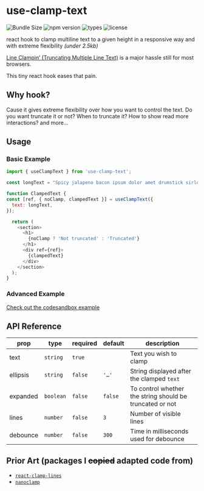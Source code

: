 # use-clamp-text

![Bundle Size](https://badgen.net/bundlephobia/minzip/use-clamp-text) ![npm version](https://badgen.net/npm/v/use-clamp-text) ![types](https://badgen.net/npm/types/use-clamp-text) ![license](https://badgen.net/github/license/drenther/use-clamp-text)

react hook to clamp multiline text to a given height in a responsive way and with extreme flexibility _(under 2.5kb)_

[Line Clampin’ (Truncating Multiple Line Text)](https://css-tricks.com/line-clampin/) is a major hassle still for most browsers.

This tiny react hook eases that pain.

## Why hook?

Cause it gives extreme flexibility over how you want to control the text. Do you want truncate it or not? When to truncate it? How to show read more interactions? and more...

## Usage

### Basic Example

```js
import { useClampText } from 'use-clamp-text';

const longText = "Spicy jalapeno bacon ipsum dolor amet drumstick sirloin chuck shankle. Flank ribeye pancetta andouille ham hock. Turkey cow tenderloin landjaeger filet mignon hamburger. Pig tail strip steak pastrami t-bone venison bresaola biltong corned beef drumstick pork hamburger tri-tip. Tongue ham hock corned beef tri-tip meatball t-bone fatback andouille sirloin chuck jowl biltong pastrami. Ham hock ground round landjaeger tail strip steak. Ham sirloin pork loin salami spare ribs. Jerky cow short ribs ground round. Hamburger porchetta shankle meatloaf shank.";

function ClampedText {
const [ref, { noClamp, clampedText }] = useClampText({
  text: longText,
});

  return (
    <section>
      <h1>
        {noClamp ? 'Not truncated' : 'Truncated'}
      </h1>
      <div ref={ref}>
        {clampedText}
      </div>
    </section>
  );
}
```

### Advanced Example

[Check out the codesandbox example](https://codesandbox.io/s/xenodochial-hoover-ty3u49?file=/src/App.js)

## API Reference

| prop     | type      | required | default | description                                              |
| -------- | --------- | -------- | ------- | -------------------------------------------------------- |
| text     | `string`  | `true`   |         | Text you wish to clamp                                   |
| ellipsis | `string`  | `false`  | `'…'`   | String displayed after the clamped `text`                |
| expanded | `boolean` | `false`  | `false` | To control whether the string should be truncated or not |
| lines    | `number`  | `false`  | `3`     | Number of visible lines                                  |
| debounce | `number`  | `false`  | `300`   | Time in milliseconds used for debounce                   |

## Prior Art (packages I ~~copied~~ adapted code from)

- [`react-clamp-lines`](https://github.com/zoltantothcom/react-clamp-lines)
- [`nanoclamp`](https://github.com/microlinkhq/nanoclamp)
